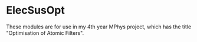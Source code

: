 # ElecSusOpt

These modules are for use in my 4th year MPhys project, which has the title "Optimisation of Atomic Filters".
